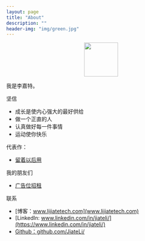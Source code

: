 ```yaml
---
layout: page
title: "About"
description: ""
header-img: "img/green.jpg"
---
```



<center>
    <p><img src="https://timgsa.baidu.com/timg?image&quality=80&size=b9999_10000&sec=1509158996&di=1f54e5961c0aff7124bd0dcc0d6ceba1&imgtype=jpg&er=1&src=http%3A%2F%2Fwww.handsonlabs.org%2Fwp-content%2Fuploads%2F2013%2F11%2Fcmu2.png" align="center" width="90" height="90"></p>
</center>

我是李嘉特。


坚信


- 成长是使内心强大的最好供给
- 做一个正直的人
- 认真做好每一件事情
- 运动使你快乐

代表作：

- [留着以后用](http://lijiatetech.com/)


我的朋友们

- [广告位招租](http://lijiatetech.com)

联系

- [博客：www.lijiatetech.com](www.lijiatetech.com)
- [LinkedIn: www.linkedin.com/in/jiateli/](https://www.linkedin.com/in/jiateli/)
- [Github：github.com/JiateLi/](https://github.com/JiateLi/)






